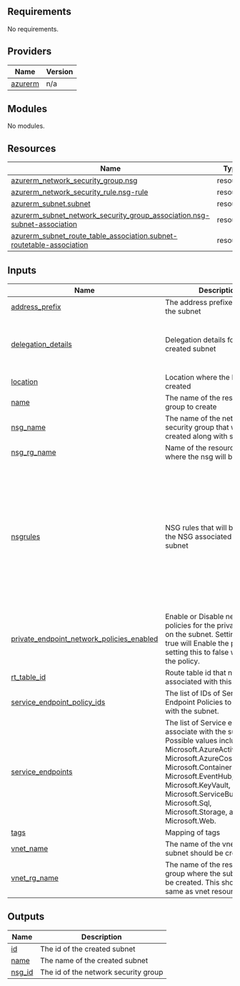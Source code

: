 ## Requirements

No requirements.

## Providers

| Name | Version |
|------|---------|
| <a name="provider_azurerm"></a> [azurerm](#provider\_azurerm) | n/a |

## Modules

No modules.

## Resources

| Name | Type |
|------|------|
| [azurerm_network_security_group.nsg](https://registry.terraform.io/providers/hashicorp/azurerm/latest/docs/resources/network_security_group) | resource |
| [azurerm_network_security_rule.nsg-rule](https://registry.terraform.io/providers/hashicorp/azurerm/latest/docs/resources/network_security_rule) | resource |
| [azurerm_subnet.subnet](https://registry.terraform.io/providers/hashicorp/azurerm/latest/docs/resources/subnet) | resource |
| [azurerm_subnet_network_security_group_association.nsg-subnet-association](https://registry.terraform.io/providers/hashicorp/azurerm/latest/docs/resources/subnet_network_security_group_association) | resource |
| [azurerm_subnet_route_table_association.subnet-routetable-association](https://registry.terraform.io/providers/hashicorp/azurerm/latest/docs/resources/subnet_route_table_association) | resource |

## Inputs

| Name | Description | Type | Default | Required |
|------|-------------|------|---------|:--------:|
| <a name="input_address_prefix"></a> [address\_prefix](#input\_address\_prefix) | The address prefixes to use for the subnet | `string` | n/a | yes |
| <a name="input_delegation_details"></a> [delegation\_details](#input\_delegation\_details) | Delegation details for the created subnet | <pre>object({<br>    delegation_name = string<br>    service_name    = string<br>    actions         = list(string)<br>  })</pre> | `null` | no |
| <a name="input_location"></a> [location](#input\_location) | Location where the NSG will be created | `string` | `"eastus"` | no |
| <a name="input_name"></a> [name](#input\_name) | The name of the resource group to create | `string` | n/a | yes |
| <a name="input_nsg_name"></a> [nsg\_name](#input\_nsg\_name) | The name of the network security group that will be created along with subnet | `string` | n/a | yes |
| <a name="input_nsg_rg_name"></a> [nsg\_rg\_name](#input\_nsg\_rg\_name) | Name of the resource group where the nsg will be created | `string` | n/a | yes |
| <a name="input_nsgrules"></a> [nsgrules](#input\_nsgrules) | NSG rules that will be created in the NSG associated with the subnet | <pre>map(object({<br>    priority                     = number<br>    direction                    = string<br>    access                       = string<br>    protocol                     = string<br>    source_port_range            = string<br>    destination_port_range       = string<br>    source_port_ranges           = list(string)<br>    destination_port_ranges      = list(string)<br>    source_address_prefix        = string<br>    destination_address_prefix   = string<br>    source_address_prefixes      = list(string)<br>    destination_address_prefixes = list(string)<br>  }))</pre> | `{}` | no |
| <a name="input_private_endpoint_network_policies_enabled"></a> [private\_endpoint\_network\_policies\_enabled](#input\_private\_endpoint\_network\_policies\_enabled) | Enable or Disable network policies for the private endpoint on the subnet. Setting this to true will Enable the policy and setting this to false will Disable the policy. | `bool` | `null` | no |
| <a name="input_rt_table_id"></a> [rt\_table\_id](#input\_rt\_table\_id) | Route table id that needs to be associated with this subnet | `string` | `null` | no |
| <a name="input_service_endpoint_policy_ids"></a> [service\_endpoint\_policy\_ids](#input\_service\_endpoint\_policy\_ids) | The list of IDs of Service Endpoint Policies to associate with the subnet. | `list(string)` | `null` | no |
| <a name="input_service_endpoints"></a> [service\_endpoints](#input\_service\_endpoints) | The list of Service endpoints to associate with the subnet. Possible values include: Microsoft.AzureActiveDirectory, Microsoft.AzureCosmosDB, Microsoft.ContainerRegistry, Microsoft.EventHub, Microsoft.KeyVault, Microsoft.ServiceBus, Microsoft.Sql, Microsoft.Storage, and Microsoft.Web. | `list(string)` | `null` | no |
| <a name="input_tags"></a> [tags](#input\_tags) | Mapping of tags | `map(any)` | n/a | yes |
| <a name="input_vnet_name"></a> [vnet\_name](#input\_vnet\_name) | The name of the vnet where the subnet should be created | `string` | n/a | yes |
| <a name="input_vnet_rg_name"></a> [vnet\_rg\_name](#input\_vnet\_rg\_name) | The name of the resource group where the subnet should be created. This should be same as vnet resource group | `string` | n/a | yes |

## Outputs

| Name | Description |
|------|-------------|
| <a name="output_id"></a> [id](#output\_id) | The id of the created subnet |
| <a name="output_name"></a> [name](#output\_name) | The name of the created subnet |
| <a name="output_nsg_id"></a> [nsg\_id](#output\_nsg\_id) | The id of the network security group |
